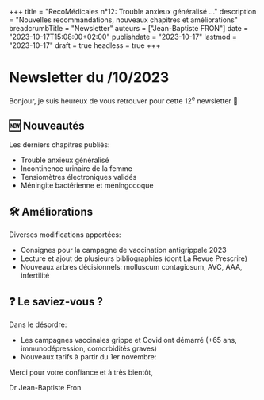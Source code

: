 +++
title = "RecoMédicales n°12: Trouble anxieux généralisé ..."
description = "Nouvelles recommandations, nouveaux chapitres et améliorations"
breadcrumbTitle = "Newsletter"
auteurs = ["Jean-Baptiste FRON"]
date = "2023-10-17T15:08:00+02:00"
publishdate = "2023-10-17"
lastmod = "2023-10-17"
draft = true
headless = true
+++

# Newsletter du /10/2023

Bonjour, je suis heureux de vous retrouver pour cette 12<sup>e</sup> newsletter 📰

## 🆕 Nouveautés

Les derniers chapitres publiés:

- Trouble anxieux généralisé
- Incontinence urinaire de la femme
- Tensiomètres électroniques validés
- Méningite bactérienne et méningocoque

## 🛠️ Améliorations

Diverses modifications apportées:

- Consignes pour la campagne de vaccination antigrippale 2023
- Lecture et ajout de plusieurs bibliographies (dont La Revue Prescrire)
- Nouveaux arbres décisionnels: molluscum contagiosum, AVC, AAA, infertilité

## ❓ Le saviez-vous ?

Dans le désordre:

- Les campagnes vaccinales grippe et Covid ont démarré (+65 ans, immunodépression, comorbidités graves)
- Nouveaux tarifs à partir du 1er novembre: 

Merci pour votre confiance et à très bientôt,

Dr Jean-Baptiste Fron
